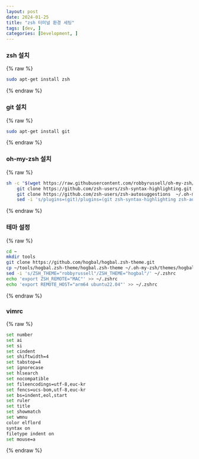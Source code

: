 ```yaml
---
layout: post
date: 2024-01-25
title: "zsh 터미널 환경 세팅"
tags: [dev, ]
categories: [Development, ]
---
```



### zsh 설치 


{% raw %}
```bash
sudo apt-get install zsh
```
{% endraw %}


### git 설치


{% raw %}
```bash
sudo apt-get install git
```
{% endraw %}


### oh-my-zsh 설치


{% raw %}
```bash
sh -c "$(wget https://raw.githubusercontent.com/robbyrussell/oh-my-zsh/master/tools/install.sh -O -)" && \
	git clone https://github.com/zsh-users/zsh-syntax-highlighting.git ~/.oh-my-zsh/custom/plugins/zsh-syntax-highlighting && \
	git clone https://github.com/zsh-users/zsh-autosuggestions  ~/.oh-my-zsh/custom/plugins/zsh-autosuggestions && \
	sed -i 's/plugins=(git)/plugins=(git zsh-syntax-highlighting zsh-autosuggestions)/' ~/.zshrc
```
{% endraw %}


### 테마 설정


{% raw %}
```bash
cd ~
mkdir tools
git clone https://github.com/hogbal/hogbal.zsh-theme.git
cp ~/tools/hogbal.zsh-theme/hogbal.zsh-theme ~/.oh-my-zsh/themes/hogbal.zsh-theme
sed -i 's/ZSH_THEME="robbyrussell"/ZSH_THEME="hogbal"/' ~/.zshrc
echo 'export ZSH_REMOTE="MAC"' >> ~/.zshrc
echo 'export REMOTE_HOST="arm64 ubuntu22.04"' >> ~/.zshrc
```
{% endraw %}


### vimrc


{% raw %}
```bash
set number
set ai
set si
set cindent
set shiftwidth=4
set tabstop=4
set ignorecase
set hlsearch
set nocompatible
set fileencodings=utf-8,euc-kr
set fencs=ucs-bom,utf-8,euc-kr
set bs=indent,eol,start
set ruler
set title
set showmatch
set wmnu
color elflord
syntax on
filetype indent on
set mouse=a
```
{% endraw %}

